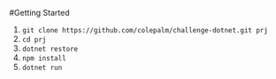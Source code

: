 #Getting Started

1. `git clone https://github.com/colepalm/challenge-dotnet.git prj`
2. `cd prj`
3. `dotnet restore`
4. `npm install`
5. `dotnet run`